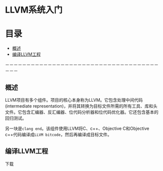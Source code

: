# LLVM系统入门
# 目录
- [概述](#概述)  
- [编译LLVM工程](#编译LLVM工程)  

－－－－－－－－－－－－－－－－－－－－－－－－－－－－－－－－－－－－－－－
## 概述
LLVM项目有多个组件。项目的核心本身称为LLVM。它包含处理中间代码(intermediate representation)，并将其转换为目标文件所需的所有工具、库和头文件。它包含汇编器、反汇编器、位代码分析器和位代码优化器。它还包含基本的回归测试。

另一块是`clang end`。该组件使用LLVM将C、c++、Objective C和Objective c++代码编译成`LLVM bitcode`，然后再编译成目标文件。

## 编译LLVM工程
下载
